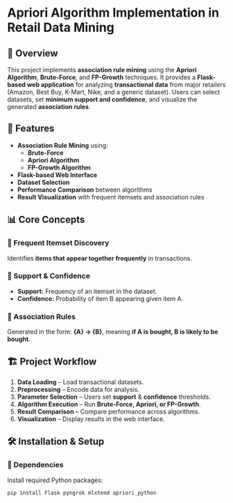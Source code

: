 # Apriori Algorithm Implementation in Retail Data Mining

## 📌 Overview
This project implements **association rule mining** using the **Apriori Algorithm**, **Brute-Force**, and **FP-Growth** techniques. It provides a **Flask-based web application** for analyzing **transactional data** from major retailers (Amazon, Best Buy, K-Mart, Nike, and a generic dataset). Users can select datasets, set **minimum support and confidence**, and visualize the generated **association rules**.

## 🚀 Features
- **Association Rule Mining** using:
  - **Brute-Force**
  - **Apriori Algorithm**
  - **FP-Growth Algorithm**
- **Flask-based Web Interface**
- **Dataset Selection**
- **Performance Comparison** between algorithms
- **Result Visualization** with frequent itemsets and association rules

## 📊 Core Concepts
### 🔹 Frequent Itemset Discovery
Identifies **items that appear together frequently** in transactions.

### 🔹 Support & Confidence
- **Support:** Frequency of an itemset in the dataset.
- **Confidence:** Probability of item B appearing given item A.

### 🔹 Association Rules
Generated in the form: **{A} → {B}**, meaning **if A is bought, B is likely to be bought**.

## 🏗️ Project Workflow
1. **Data Loading** – Load transactional datasets.
2. **Preprocessing** – Encode data for analysis.
3. **Parameter Selection** – Users set **support** & **confidence** thresholds.
4. **Algorithm Execution** – Run **Brute-Force, Apriori, or FP-Growth**.
5. **Result Comparison** – Compare performance across algorithms.
6. **Visualization** – Display results in the web interface.

## 🛠️ Installation & Setup
### 🔹 Dependencies
Install required Python packages:
```sh
pip install Flask pyngrok mlxtend apriori_python
